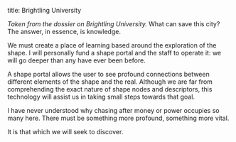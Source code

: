 title: Brightling University

_Taken from the dossier on Brightling University._
What can save this city?  The answer, in essence, is knowledge.

We must create a place of learning based around the exploration of the shape.  I will personally fund a shape portal and the staff to operate it: we will go deeper than any have ever been before.

A shape portal allows the user to see profound connections between different elements of the shape and the real.  Although we are far from comprehending the exact nature of shape nodes and descriptors, this technology will assist us in taking small steps towards that goal.

I have never understood why chasing after money or power occupies so many here. There must be something more profound, something more vital.

It is that which we will seek to discover.

<!-- 
NewPP limit report
Preprocessor node count: 1/1000000
Post‐expand include size: 0/2097152 bytes
Template argument size: 0/2097152 bytes
Expensive parser function count: 0/100
-->

<!-- Saved in parser cache with key fs_error420_com:pcache:idhash:237-0!*!0!*!*!*!* and timestamp 20140722140723 -->